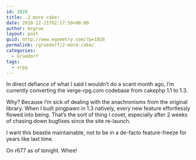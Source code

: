 ```yaml
---
id: 1026
title: .2 more cake!
date: 2010-12-21T02:17:59+00:00
author: mcgrue
layout: post
guid: http://www.egometry.com/?p=1026
permalink: /gruedorf/2-more-cake/
categories:
  - Gruedorf
tags:
  - vrpg
---
```

In direct defiance of what I said I wouldn&#8217;t do a scant month ago, I&#8217;m currently converting the verge-rpg.com codebase from cakephp 1.1 to 1.3. 

Why? Because I&#8217;m sick of dealing with the anachronisms from the original library. When I built pingpawn in 1.3 natively, every new feature effortlessly flowed into being. That&#8217;s the sort of thing I covet, especially after 2 weeks of chasing down bugfixes since the site re-launch.

I want this beastie maintainable, not to be in a de-facto feature-freeze for years like last time.

On r677 as of tonight. Whee!